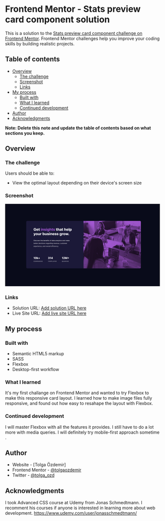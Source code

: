# Frontend Mentor - Stats preview card component solution

This is a solution to the [Stats preview card component challenge on Frontend Mentor](https://www.frontendmentor.io/challenges/stats-preview-card-component-8JqbgoU62). Frontend Mentor challenges help you improve your coding skills by building realistic projects. 

## Table of contents

- [Overview](#overview)
  - [The challenge](#the-challenge)
  - [Screenshot](#screenshot)
  - [Links](#links)
- [My process](#my-process)
  - [Built with](#built-with)
  - [What I learned](#what-i-learned)
  - [Continued development](#continued-development)
- [Author](#author)
- [Acknowledgments](#acknowledgments)

**Note: Delete this note and update the table of contents based on what sections you keep.**

## Overview

### The challenge

Users should be able to:

- View the optimal layout depending on their device's screen size

### Screenshot

![](img/screenshot.png)

### Links

- Solution URL: [Add solution URL here](https://github.com/tolgaozdemir/frontend-mentor-challenge-1)
- Live Site URL: [Add live site URL here](https://focused-bartik-b28126.netlify.app/)

## My process

### Built with

- Semantic HTML5 markup
- SASS
- Flexbox
- Desktop-first workflow

### What I learned

It's my first challange on Frontend Mentor and wanted to try Flexbox to make this responsive card layout. I learned how to make image files fully responsive, and found out how easy to resahape the layout with Flexbox.

### Continued development

I will master Flexbox with all the features it provides. I still have to do a lot more with media queries. I will definitely try mobile-first approach sometime .

## Author

- Website - [Tolga Özdemir]
- Frontend Mentor - [@tolgaozdemir](https://www.frontendmentor.io/profile/tolgaozdemir)
- Twitter - [@tolga_ozd](https://www.twitter.com/tolga_ozd)

## Acknowledgments

I took Advanced CSS course at Udemy from Jonas Schmedtmann. I recomment his courses if anyone is interested in learning more about web development.
https://www.udemy.com/user/jonasschmedtmann/
